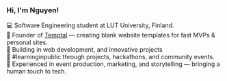 ### Hi, I'm Nguyen!

💻 Software Engineering student at LUT University, Finland.<br/>
🚀 Founder of [Temptal](https://www.temptal.com/) — creating blank website templates for fast MVPs & personal sites.<br/>
🎯 Building in web development, and innovative projects<br/>
🌱 #learninginpublic through projects, hackathons, and community events.<br/>
🎨 Experienced in event production, marketing, and storytelling — bringing a human touch to tech.
